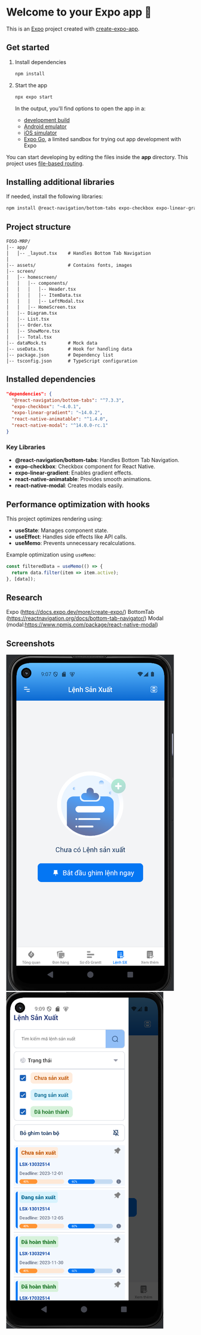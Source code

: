 # Welcome to your Expo app 👋

This is an [Expo](https://expo.dev) project created with [create-expo-app](https://www.npmjs.com/package/create-expo-app).

## Get started

1. Install dependencies

   ```bash
   npm install
   ```

2. Start the app

   ```bash
   npx expo start
   ```

   In the output, you'll find options to open the app in a:

   - [development build](https://docs.expo.dev/develop/development-builds/introduction/)
   - [Android emulator](https://docs.expo.dev/workflow/android-studio-emulator/)
   - [iOS simulator](https://docs.expo.dev/workflow/ios-simulator/)
   - [Expo Go](https://expo.dev/go), a limited sandbox for trying out app development with Expo

You can start developing by editing the files inside the **app** directory. This project uses [file-based routing](https://docs.expo.dev/router/introduction).

## Installing additional libraries

If needed, install the following libraries:

```bash
npm install @react-navigation/bottom-tabs expo-checkbox expo-linear-gradient react-native-animatable react-native-modal
```

## Project structure

```
FOSO-MRP/
│-- app/
│   │-- _layout.tsx    # Handles Bottom Tab Navigation
│
│-- assets/            # Contains fonts, images
│-- screen/
│   │-- homescreen/
│   │   │-- components/
│   │   │   │-- Header.tsx
│   │   │   │-- ItemData.tsx
│   │   │   │-- LeftModal.tsx
│   │   │-- HomeScreen.tsx
│   │-- Diagram.tsx
│   │-- List.tsx
│   │-- Order.tsx
│   │-- ShowMore.tsx
│   │-- Total.tsx
│-- dataMock.ts        # Mock data
│-- useData.ts         # Hook for handling data
│-- package.json       # Dependency list
│-- tsconfig.json      # TypeScript configuration
```

## Installed dependencies

```json
"dependencies": {
  "@react-navigation/bottom-tabs": "^7.3.3",
  "expo-checkbox": "~4.0.1",
  "expo-linear-gradient": "~14.0.2",
  "react-native-animatable": "^1.4.0",
  "react-native-modal": "^14.0.0-rc.1"
}
```

### Key Libraries

- **@react-navigation/bottom-tabs**: Handles Bottom Tab Navigation.
- **expo-checkbox**: Checkbox component for React Native.
- **expo-linear-gradient**: Enables gradient effects.
- **react-native-animatable**: Provides smooth animations.
- **react-native-modal**: Creates modals easily.

## Performance optimization with hooks

This project optimizes rendering using:

- **useState**: Manages component state.
- **useEffect**: Handles side effects like API calls.
- **useMemo**: Prevents unnecessary recalculations.

Example optimization using `useMemo`:

```typescript
const filteredData = useMemo(() => {
  return data.filter(item => item.active);
}, [data]);
```

## Research

Expo (https://docs.expo.dev/more/create-expo/)
BottomTab (https://reactnavigation.org/docs/bottom-tab-navigator/)
Modal (modal:https://www.npmjs.com/package/react-native-modal)

## Screenshots 

![Alt text](assets\images\screenshot\LenhSX.png)
![Alt text](assets\images\screenshot\ModalShow.png)